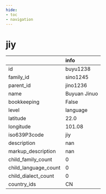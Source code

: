 ```yaml
---
hide:
- toc
- navigation
---
```

# jiy
|                      | info         |
|:---------------------|:-------------|
| id                   | buyu1238     |
| family_id            | sino1245     |
| parent_id            | jino1236     |
| name                 | Buyuan Jinuo |
| bookkeeping          | False        |
| level                | language     |
| latitude             | 22.0         |
| longitude            | 101.08       |
| iso639P3code         | jiy          |
| description          | nan          |
| markup_description   | nan          |
| child_family_count   | 0            |
| child_language_count | 0            |
| child_dialect_count  | 0            |
| country_ids          | CN           |